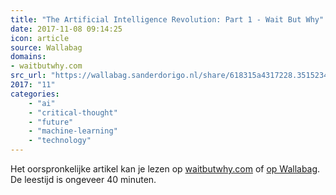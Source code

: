 ```yaml
---
title: "The Artificial Intelligence Revolution: Part 1 - Wait But Why"
date: 2017-11-08 09:14:25
icon: article
source: Wallabag
domains:
- waitbutwhy.com
src_url: "https://wallabag.sanderdorigo.nl/share/618315a4317228.35152348"
2017: "11"
categories:
    - "ai"
    - "critical-thought"
    - "future"
    - "machine-learning"
    - "technology"
---
```

Het oorspronkelijke artikel kan je lezen op [waitbutwhy.com](https://waitbutwhy.com/2015/01/artificial-intelligence-revolution-1.html) of [op Wallabag](https://wallabag.sanderdorigo.nl/share/618315a4317228.35152348). De leestijd is ongeveer 40 minuten.
